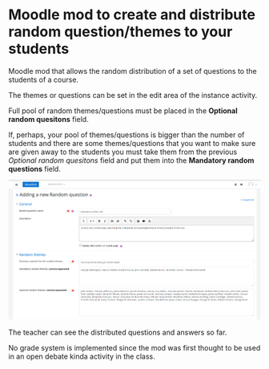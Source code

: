 # Moodle mod to create and distribute random question/themes to your students

Moodle mod that allows the random distribution of a set of questions to the students of a course. 

The themes or questions can be set in the edit area of the instance activity. 

Full pool of random themes/questions must be placed in the **Optional random quesitons** field.

If, perhaps, your pool of themes/questions is bigger than the number of students and there are some themes/questions that you want to make sure are given away to the students you must take them from the previous *Optional random quesitons* field and put them into the **Mandatory random questions** field.

![Edit area for a random question instance](https://github.com/AlfaSchz/random-question/blob/master/random-question.png)

The teacher can see the distributed questions and answers so far. 

No grade system is implemented since the mod was first thought to be used in an open debate kinda activity in the class. 
